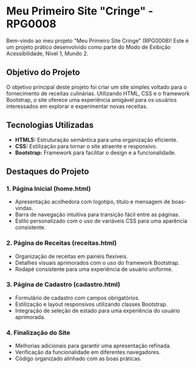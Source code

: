 # Meu Primeiro Site "Cringe" - RPG0008

Bem-vindo ao meu projeto "Meu Primeiro Site Cringe" (RPG0008)! Este é um projeto prático desenvolvido como parte do Modo de Exibição Acessibilidade, Nível 1, Mundo 2.

## Objetivo do Projeto

O objetivo principal deste projeto foi criar um site simples voltado para o fornecimento de receitas culinárias. Utilizando HTML, CSS e o framework Bootstrap, o site oferece uma experiência amigável para os usuários interessados em explorar e experimentar novas receitas.

## Tecnologias Utilizadas

- **HTML5:** Estruturação semântica para uma organização eficiente.
- **CSS:** Estilização para tornar o site atraente e responsivo.
- **Bootstrap:** Framework para facilitar o design e a funcionalidade.

## Destaques do Projeto

### 1. Página Inicial (home.html)

- Apresentação acolhedora com logotipo, título e mensagem de boas-vindas.
- Barra de navegação intuitiva para transição fácil entre as páginas.
- Estilo personalizado com o uso de variáveis CSS para uma aparência consistente.

### 2. Página de Receitas (receitas.html)

- Organização de receitas em painéis flexíveis.
- Detalhes visuais aprimorados com o uso do framework Bootstrap.
- Rodapé consistente para uma experiência de usuário uniforme.

### 3. Página de Cadastro (cadastro.html)

- Formulário de cadastro com campos obrigatórios.
- Estilização e layout responsivos utilizando classes Bootstrap.
- Integração de seleção de estado para uma experiência do usuário aprimorada.

### 4. Finalização do Site

- Melhorias adicionais para garantir uma apresentação refinada.
- Verificação da funcionalidade em diferentes navegadores.
- Código organizado alinhado com as boas práticas.